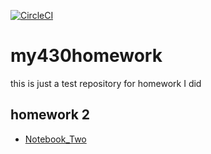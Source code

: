 [![CircleCI](https://circleci.com/gh/noahgift/my430homework.svg?style=svg)](https://circleci.com/gh/noahgift/my430homework)

# my430homework
this is just a test repository for homework I did

## homework 2

* [Notebook_Two](https://colab.research.google.com/github/noahgift/my430homework/blob/master/notebook.ipynb)
